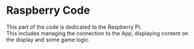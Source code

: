 # Raspberry Code
This part of the code is dedicated to the Raspberry PI.  
This includes managing the connection to the App, displaying content on the display and some game logic.  